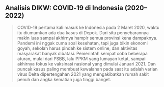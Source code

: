 ## Analisis DIKW: COVID‑19 di Indonesia (2020–2022)
> COVID-19 pertama kali masuk ke Indonesia pada 2 Maret 2020, waktu itu diumumkan ada dua kasus di Depok. Dari situ penyebarannya makin luas sampai akhirnya hampir semua provinsi kena dampaknya. Pandemi ini nggak cuma soal kesehatan, tapi juga bikin ekonomi goyah, sekolah harus pindah ke sistem online, dan aktivitas masyarakat banyak dibatasi. Pemerintah sempat coba beberapa aturan, mulai dari PSBB, lalu PPKM yang lumayan ketat, sampai akhirnya fokus ke vaksinasi nasional yang dimulai Januari 2021. Dan puncak kasus paling membuat kewalahan pada saat itu adalah varian virus Delta dipertengahan 2021 yang mengakibatkan rumah sakit penuh dan angka kematian juga tinggi banget.
